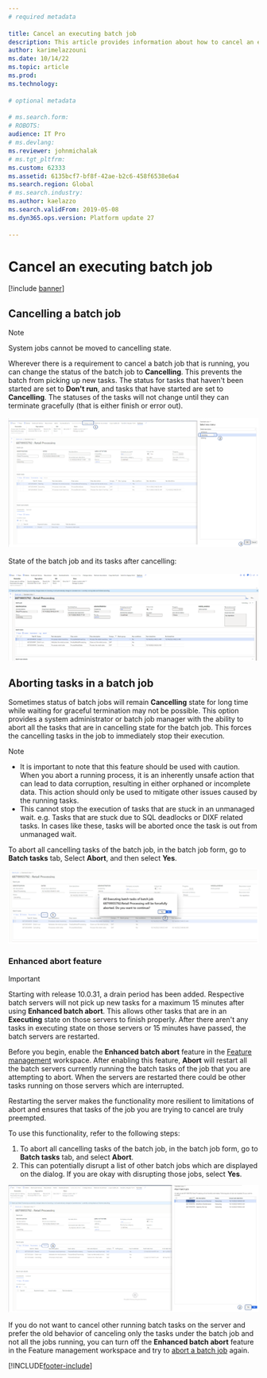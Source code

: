 ```yaml
---
# required metadata

title: Cancel an executing batch job
description: This article provides information about how to cancel an executing batch job.
author: karimelazzouni
ms.date: 10/14/22
ms.topic: article
ms.prod: 
ms.technology: 

# optional metadata

# ms.search.form: 
# ROBOTS: 
audience: IT Pro
# ms.devlang: 
ms.reviewer: johnmichalak
# ms.tgt_pltfrm: 
ms.custom: 62333
ms.assetid: 6135bcf7-bf8f-42ae-b2c6-458f6538e6a4
ms.search.region: Global
# ms.search.industry: 
ms.author: kaelazzo
ms.search.validFrom: 2019-05-08
ms.dyn365.ops.version: Platform update 27

---
```


# <a id="legacy-abort"></a>Cancel an executing batch job

[!include [banner](../includes/banner.md)]

## Cancelling a batch job  

>[!NOTE]  
>System jobs cannot be moved to cancelling state.

Wherever there is a requirement to cancel a batch job that is running, you can change the status of the batch job to **Cancelling**.
This prevents the batch from picking up new tasks. The status for tasks that haven't been started are set to **Don't run**, and tasks that have started are set to **Cancelling**. The statuses of the tasks will not change until they can terminate gracefully (that is either finish or error out).  
<br/>
![Screen shot showing how to change the status to Cancelling for a selected batch job](./media/cancelling-a-batch-job.png)  
<br/>
State of the batch job and its tasks after cancelling:  
<br/>
![Screen shot of a cancelled batch job and its tasks after cancelling](./media/cancelled-batchjob.png)
<br/>

## Aborting tasks in a batch job

Sometimes status of batch jobs will remain **Cancelling** state for long time while waiting for graceful termination may not be possible. This option provides a system administrator or batch job manager with the ability to abort all the tasks that are in cancelling state for the batch job. This forces the cancelling tasks in the job to immediately stop their execution.
>[!NOTE]
> * It is important to note that this feature should be used with caution. When you abort a running process, it is an inherently unsafe action that can lead to data corruption, resulting in either orphaned or incomplete data. This action should only be used to mitigate other issues caused by the running tasks.  
> * This cannot stop the execution of tasks that are stuck in an unmanaged wait. e.g. Tasks that are stuck due to SQL deadlocks or DIXF related tasks. In cases like these, tasks will be aborted once the task is out from unmanaged wait.  

To abort all cancelling tasks of the batch job, in the batch job form, go to **Batch tasks** tab, Select **Abort**, and then select **Yes**.

![Screen shot of a batch job that is aborting](./media/aborting-a-batch-job.png)

### Enhanced abort feature

>[!IMPORTANT]  
>Starting with release 10.0.31, a drain period has been added. Respective batch servers will not pick up new tasks for a maximum 15 minutes after using **Enhanced batch abort**. This allows other tasks that are in an **Executing** state on those servers to finish properly. After there aren't any tasks in executing state on those servers or 15 minutes have passed, the batch servers are restarted.

Before you begin, enable the **Enhanced batch abort** feature in the [Feature management](../../fin-ops/get-started/feature-management/feature-management-overview.md) workspace. After enabling this feature, **Abort** will restart all the batch servers currently running the batch tasks of the job that you are attempting to abort. When the servers are restarted there could be other tasks running on those servers which are interrupted. 

Restarting the server makes the functionality more resilient to limitations of abort and ensures that tasks of the job you are trying to cancel are truly preempted. 

To use this functionality, refer to the following steps:

1. To abort all cancelling tasks of the batch job, in the batch job form, go to **Batch tasks** tab, and select **Abort**.
2. This can potentially disrupt a list of other batch jobs which are displayed on the dialog. If you are okay with disrupting those jobs, select **Yes**.

![Screen shot asking you to confirm that you want to end the canceling tasks.](./media/enhanceabort-a-batchjob.png)

If you do not want to cancel other running batch tasks on the server and prefer the old behavior of canceling only the tasks under the batch job and not all the jobs running, you can turn off the **Enhanced batch abort** feature in the Feature management workspace and try to [abort a batch job](#aborting-tasks-in-a-batch-job) again.

[!INCLUDE[footer-include](../../../includes/footer-banner.md)]
